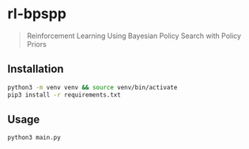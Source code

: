 # rl-bpspp

> Reinforcement Learning Using Bayesian Policy Search with Policy Priors


## Installation

```bash
python3 -m venv venv && source venv/bin/activate
pip3 install -r requirements.txt
```

## Usage
```bash
python3 main.py
```